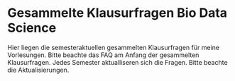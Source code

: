 # Gesammelte Klausurfragen Bio Data Science

Hier liegen die semesteraktuellen gesammelten Klausurfragen für meine Vorlesungen. Bitte beachte das FAQ am Anfang der gesammelten Klausurfragen. Jedes Semester aktualliseren sich die Fragen. Bitte beachte die Aktualisierungen.
